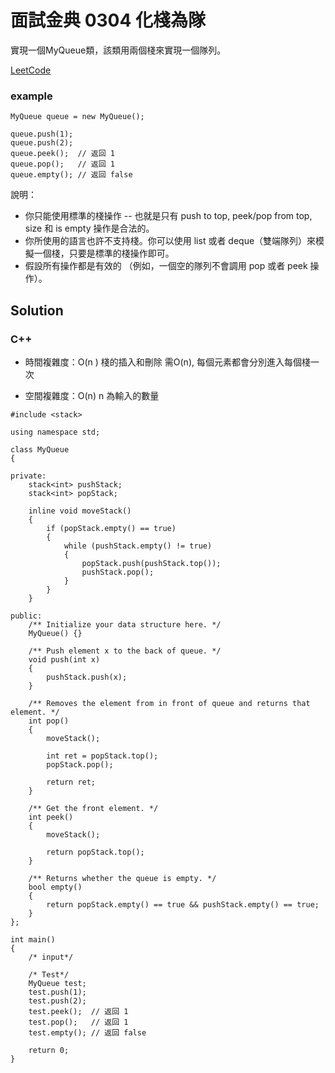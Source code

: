 # 面試金典 0304 化棧為隊

實現一個MyQueue類，該類用兩個棧來實現一個隊列。

[LeetCode](https://leetcode-cn.com/problems/implement-queue-using-stacks-lcci/)


### example
```
MyQueue queue = new MyQueue();

queue.push(1);
queue.push(2);
queue.peek();  // 返回 1
queue.pop();   // 返回 1
queue.empty(); // 返回 false
```
說明：

* 你只能使用標準的棧操作 -- 也就是只有 push to top, peek/pop from top, size 和 is empty 操作是合法的。
* 你所使用的語言也許不支持棧。你可以使用 list 或者 deque（雙端隊列）來模擬一個棧，只要是標準的棧操作即可。
* 假設所有操作都是有效的 （例如，一個空的隊列不會調用 pop 或者 peek 操作）。

## Solution  

### C++

* 時間複雜度：O(n ) 棧的插入和刪除 需O(n), 每個元素都會分別進入每個棧一次

* 空間複雜度：O(n) n 為輸入的數量

```
#include <stack>

using namespace std;

class MyQueue
{

private:
    stack<int> pushStack;
    stack<int> popStack;

    inline void moveStack()
    {
        if (popStack.empty() == true)
        {
            while (pushStack.empty() != true)
            {
                popStack.push(pushStack.top());
                pushStack.pop();
            }
        }
    }

public:
    /** Initialize your data structure here. */
    MyQueue() {}

    /** Push element x to the back of queue. */
    void push(int x)
    {
        pushStack.push(x);
    }

    /** Removes the element from in front of queue and returns that element. */
    int pop()
    {
        moveStack();

        int ret = popStack.top();
        popStack.pop();

        return ret;
    }

    /** Get the front element. */
    int peek()
    {
        moveStack();

        return popStack.top();
    }

    /** Returns whether the queue is empty. */
    bool empty()
    {
        return popStack.empty() == true && pushStack.empty() == true;
    }
};

int main()
{
    /* input*/

    /* Test*/
    MyQueue test;
    test.push(1);
    test.push(2);
    test.peek();  // 返回 1
    test.pop();   // 返回 1
    test.empty(); // 返回 false

    return 0;
}
```